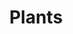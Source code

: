---
title: Plants
draft: false
weight: 3
description: In this category fits everything from a little flower to big trees. I really enjoy taking pictures of the many colors and shapes of flowers and all the other plants.
featured_image: P1001921.JPG
sort_by: image.Exif.Date
sort_order: desc
menu: main
resources:
  - src: ApplesInTheTree.JPG
    params:
      tags: [photo, photography, apples, fruit, tree, nature, orchard, green, fresh, organic, outdoor]
      alt: Green apples hanging on the branches of a tree with lush leaves against a clear blue sky.

  - src: BavarianLakeFlowers.JPG
    params:
      tags: [photo, photography, purple, flowers, nature, lake, tranquil, water, reflection, floral, wildflowers]
      alt: Purple flowers in the foreground with a serene lake in the background.

  - src: Closed Rose.JPG
    params:
      tags: [photo, photography, rose, flower, bud, pink, nature, garden, bloom, delicate, floral]
      alt: Closeup of a pink rose bud about to bloom, with soft green leaves in the background.

  - src: Dandelion.JPG
    params:
      tags: [photo, photography, dandelion, seedHead, nature, macro, closeup, fluffy, wildflower, meadow]
      alt: A single dandelion seed head in sharp focus with a blurred meadow and trees in the background.

  - src: DynamicFlowers.JPG
    params:
      tags: [photo, photography, yellow, flowers, garden, bright, sunny, petals, blooming, nature, vibrant]
      alt: Bright yellow flowers with large petals in full bloom in a garden setting.

  - src: FlowersAndWood.JPG
    params:
      tags: [photo, photography, pink, flowers, wood, nature, bloom, bush, garden, lush, spring]
      alt: Lush pink flowers blooming on a bush with wooden fence in the background.

  - src: Grey Mushroom.JPG
    params:
      tags: [photo, photography, mushrooms, grey, forest, nature, fungi, ground, woodsy, earthy]
      alt: Two grey mushrooms with textured caps growing close together on the forest floor.

  - src: Autumn feelings.JPG
    params:
      tags: [photo, photography, autumn, forest, leaves, path, trees, fall colors, nature, scenic, tranquility]
      alt: A forest path covered with fallen autumn leaves, surrounded by trees with golden foliage.

  - src: Insects in love.JPG
    params:
      tags: [photo, photography, insects, nature, flowers, closeup, wildlife, mating, bugs, summer, white flowers]
      alt: Two red insects mating on a cluster of small white flowers, with a green blurry background.

  - src: InsideAYellowTulip.jpg
    params:
      tags: [photo, photography, yellow, tulip, closeup, macro, flower, petals, nature, spring, vibrant, flowerphotography]
      alt: Closeup view inside a bright yellow tulip, highlighting the flower's inner details and textures.

  - src: InsideRedTulip.JPG
    params:
      tags: [photo, photography, red, tulip, closeup, macro, flower, petals, nature, spring, intense, flowerphotography]
      alt: Closeup view inside a deep red tulip, focusing on the stamens and pollen with a vibrant red backdrop.

  - src: In the tree tops.JPG
    params:
      tags: [photo, photography, trees, sky, autumn, leaves, canopy, nature, treetops, upward view, fall]
      alt: Looking up towards the sky through a canopy of autumn-colored treetops with scattered clouds.

  - src: P1001911.JPG
    params:
      tags: [photo, photography, rose, flower, bloom, garden, petals, nature, floral, delicate, elegance]
      alt: A delicate pale yellow rose in full bloom, with soft petals and a subtle pink blush on the edges.

  - src: P1001915.JPG
    params:
      tags: [photo, photography, rose, flower, bloom, garden, petals, nature, floral, beauty, soft]
      alt: A soft yellow rose with layered petals, gently unfurling in a garden setting.

  - src: InsideYellowTulip.JPG
    params:
      tags: [photo, photography, yellow, tulip, macro, flower, closeup, bloom, vibrant, spring, nature]
      alt: The interior of a yellow tulip showing the stamen and pollen, with a focus on the flower's bright color and details.

  - src: Mushroom.JPG
    params:
      tags: [photo, photography, mushroom, nature, fungi, forest, closeup, moss, woodlands, natural, earthy]
      alt: A lone mushroom rising from a bed of moss in the forest, with the focus on its cap and stem.

  - src: P1001921.JPG
    params:
      tags: [photo, photography, flower, rose, garden, nature, petals, closeup]
      alt: A closeup photo of a fully bloomed, pale yellow rose with delicate petals, surrounded by green leaves.

  - src: P1001932.JPG
    params:
      tags: [photo, photography, flower, rose, pink, petals, closeup, nature]
      alt: Closeup photograph of a pink rose with soft petals and dew drops on a blurred background.

  - src: P1002480.JPG
    params:
      tags: [photo, photography, flowers, bloom, nature, spring, closeup, vibrant]
      alt: A cluster of delicate pink blossoms against a blurred background in a springtime setting.

  - src: P1002481.JPG
    params:
      tags: [photo, photography, flowers, nature, spring, blossom, bokeh]
      alt: Pink blooms on a branch with a soft-focus background, showcasing the beauty of spring.

  - src: P1002485.JPG
    params:
      tags: [photo, photography, flowers, purple, nature, garden, groundcover, gardenphotography, flowerphotography, naturephotography]
      alt: A bed of vibrant purple flowers with green foliage, basking in sunlight.

  - src: P1002519.JPG
    params:
      tags: [photo, photography, flowers, daisy, red, white, closeup, nature, naturephotography, flowerphotography, garden, gardenphotography, outdoor]
      alt: Two daisies in contrast, one red and one white, with detailed petals and yellow centers.

  - src: P1002526.JPG
    params:
      tags: [photo, photography, flower, nature, mountainflora, closeup]
      alt: Closeup photo of delicate white mountain flowers with a rocky terrain in the background.

  - src: P1002595.JPG
    params:
      tags: [photo, photography, flower, daisy, nature, wildflowers, closeup]
      alt: A solitary white daisy with a bright yellow center standing against a rocky backdrop.

  - src: P1002601.JPG
    params:
      tags: [photo, photography, flower, dandelion, seeds, nature, closeup]
      alt: A detailed closeup of a dandelion's seed head, with its intricate patterns of seeds ready to disperse.

  - src: P1002619.JPG
    params:
      tags: [photo, photography, flowers, yellow, nature, wildflowers, lake]
      alt: Yellow wildflowers in focus, with a serene lake and greenery softly blurred in the background.

  - src: P1002621.JPG
    params:
      tags: [photo, photography, flower, rose, pink, garden, nature, bloom]
      alt: Vibrant pink rose with prominent petals and a bud in the background, amidst green foliage.

  - src: P1002629.JPG
    params:
      tags: [photo, photography, nature, flowers, white flowers, insect, wildlife]
      alt: Small white flowers in clusters with a visiting insect on them, set against a dark green background.

  - src: P1002661.JPG
    params:
      tags: [photo, photography, sunset, forest, nature, trail, light, lens flare]
      alt: Sunlight streaming through a dense forest, casting light on a narrow trail with lens flare effects.

  - src: P1002664.JPG
    params:
      tags: [photo, photography, sunset, forest, path, golden hour, nature]
      alt: Golden hour sunlight filtering through a forest, illuminating a winding path with a warm glow.

  - src: P1003067.JPG
    params:
      tags: [photo, photography, flower, purple, nature, vibrant, garden]
      alt: A single stalk of deep purple flowers with a blurred background, highlighting the flowers' vivid color.

  - src: P1013207.JPG
    params:
      tags: [photo, photography, flowers, geranium, pink, red, closeup, vibrant]
      alt: Closeup of pink and red geranium flowers with a patterned color blend, showcasing the flowers' detailed structure.

  - src: P1013211.JPG
    params:
      tags: [photo, photography, flower, rose, red, garden, nature, vibrant]
      alt: A closeup of a deep red rose with velvety petals, set against a backdrop of garden greenery.

  - src: P1013218.JPG
    params:
      tags: [photo, photography, flower, rose, pink, garden, nature, bloom]
      alt: A soft pink rose in full bloom, with delicate, layered petals, presented in a garden setting.

  - src: P1013233.JPG
    params:
      tags: [photo, photography, flower, rose, pink, garden, nature, vibrant]
      alt: Lush pink roses in bloom with a soft focus, creating a serene and romantic garden atmosphere.

  - src: P1013311.JPG
    params:
      tags: [photo, photography, agriculture, corn, crop, farm, nature]
      alt: A mature corn cob with bright yellow kernels, partially shucked and nestled within green leaves.

  - src: P1013367.JPG
    params:
      tags: [photo, photography, leaf, autumn, decay, nature, closeup]
      alt: A closeup of a yellowing leaf with signs of decay, contrasting with dark green leaves in the background.

  - src: P1013388.JPG
    params:
      tags: [photo, photography, leaf, autumn, red, green, nature, decay]
      alt: An autumn leaf transitioning from green to red, with holes suggesting the end of its life cycle, set against a dark backdrop.

  - src: P1013400.JPG
    params:
      tags: [photo, photography, plants, night, nature, closeup, ground]
      alt: Nighttime photo of small plants and sprouts emerging from the forest floor, highlighted by a beam of light.

  - src: P1013448.JPG
    params:
      tags: [photo, photography, flower, rose, pink, garden, nature, bloom]
      alt: A luscious pink rose in full bloom with intricate layers of petals, set in a soft-focus garden.

  - src: P1013483.JPG
    params:
      tags: [photo, photography, flower, calendula, orange, nature, garden]
      alt: Bright orange calendula flowers with a vibrant yellow center, surrounded by green foliage.

  - src: P1013537.JPG
    params:
      tags: [photo, photography, flowers, aster, purple, nature, garden]
      alt: A cluster of purple aster flowers with yellow centers, densely packed in a garden setting.

  - src: P1013604.JPG
    params:
      tags: [photo, photography, flowers, yarrow, white, nature, wildflowers]
      alt: White yarrow flowers forming a dense cluster against a background of greenery and natural light.

  - src: P1013642.JPG
    params:
      tags: [photo, photography, flower, rose, red, garden, nature, vibrant]
      alt: A solitary red rose with yellow stamens, highlighted by the sunlight, with a backdrop of garden leaves.

  - src: P1013647.JPG
    params:
      tags: [photo, photography, flower, calendula, orange, nature, withered]
      alt: A closeup of withered orange calendula flowers among fresh and vibrant ones, depicting the cycle of life in nature.

  - src: P1013650.JPG
    params:
      tags: [photo, photography, flower, rose, white, garden, nature, bloom]
      alt: Pure white rose blooms with a hint of cream at the center, nestled in a lush garden setting with some petals beginning to wilt.

  - src: P1013657.JPG
    params:
      tags: [photo, photography, flower, cosmos, pink, nature, garden]
      alt: A vibrant pink cosmos flower with a bright yellow center, set against a soft green background.

  - src: P1013681.JPG
    params:
      tags: [photo, photography, leaf, autumn, yellow, nature, foliage]
      alt: An overhead view of a yellow autumn leaf with the sky as backdrop, signifying the change of seasons.

  - src: P1013701.JPG
    params:
      tags: [photo, photography, flower, rose, pink, bud, garden]
      alt: A delicate pink rosebud starting to bloom, with soft petals and leaves in the light of the sun.

  - src: P1013702.JPG
    params:
      tags: [photo, photography, flowers, chrysanthemum, yellow, garden, nature]
      alt: A dense cluster of bright yellow chrysanthemums, with a soft focus on the surrounding flowers.

  - src: PinkRoses.JPG
    params:
      tags: [photo, photography, flower, rose, pink, garden, bloom]
      alt: A closeup of vivid pink roses in full bloom, highlighted by the natural daylight in a garden.

  - src: PinkRosesInBavaria.JPG
    params:
      tags: [photo, photography, flower, rose, pink, mountain, nature, landscape]
      alt: Pink roses in bloom with a majestic mountain range in the background, under a clear blue sky.

  - src: Purple Flowers in the Mountains.JPG
    params:
      tags: [photo, photography, flowers, clematis, purple, mountain, nature]
      alt: Purple clematis flowers with a backdrop of hazy mountains, showcasing nature's beauty in the highlands.

  - src: Red berrys.JPG
    params:
      tags: [photo, photography, berries, red, tree, nature, wild]
      alt: Bright red berries on a tree branch, contrasted with green leaves and a clear blue sky.

  - src: Snail on a leaf.JPG
    params:
      tags: [photo, photography, snail, leaf, nature, wildlife, closeup]
      alt: A snail carefully perched on a colorful leaf, with a blurred background emphasizing the creature and its perch.

  - src: Sunflower.JPG
    params:
      tags: [photo, photography, flower, sunflower, yellow, nature, insects, summer]
      alt: A bright yellow sunflower with a busy bee on its dark center, set against a blue sky.

  - src: The high grass.JPG
    params:
      tags: [photo, nature, wildflowers, meadow, summer, bokeh]
      alt: A closeup of purple wildflowers and tall grasses in a sunlit meadow, with a soft-focus background.

  - src: Tulips.JPG
    params:
      tags: [photo, flowers, tulips, spring, vibrant, closeup]
      alt: A vibrant yellow tulip with fringed edges in sharp focus, surrounded by soft-focus red tulips and a blurred white background.

  - src: Wannabe wasps.JPG
    params:
      tags: [photo, insects, hoverflies, mimicry, flowers, nature]
      alt: Hoverflies, resembling small wasps, resting on delicate white flowers, with a lush green background.

  - src: Wasp on the flowers.JPG
    params:
      tags: [photo, wasp, pollination, flowers, nature, wildlife]
      alt: A wasp collecting pollen on white flower clusters, with a deep green foliage background.

  - src: Water Lily.JPG
    params:
      tags: [photo, pond, water lily, aquatic, peaceful, nature]
      alt: Bright yellow water lilies floating on a calm pond with scattered green lily pads and reflective water.

  - src: WetRoses.JPG
    params:
      tags: [photo, roses, dew, garden, flora, rain]
      alt: Pink roses with raindrops on the petals, clustered together, with wet green leaves in the background.

  - src: WhiteFlower.JPG
    params:
      tags: [photo, flower, white, bloom, simplicity, beauty]
      alt: A single white flower with a soft-focus green background, highlighting its delicate beauty.

  - src: White Flower in the Green.JPG
    params:
      tags: [photo, white flower, greenery, contrast, nature, bloom]
      alt: A solitary white flower standing out against a dense, verdant green backdrop.

  - src: White Flower Leaves.JPG
    params:
      tags: [photo, white flowers, green leaves, plant, growth, nature]
      alt: White flowers amid a cluster of green leaves, showcasing the details of the plant's structure.

  - src: Yellow Flowers shining.JPG
    params:
      tags: [photo, yellow flowers, sunlight, cheerful, blooming, garden]
      alt: Bright yellow daisy-like flowers with dark centers, bathed in sunlight, with a backdrop of dark green foliage.

  - src: YellowTulip.JPG
    params:
      tags: [photo, tulip, yellow, flower, spring, bright, closeup]
      alt: A vivid yellow tulip with fringed petals, a hint of red on the lower petals, and a contrasting dark center.

  - src: P1002063.jpg
    params:
      tags: [photo, photography, flower, bright, closeup, rosa, white, flowerphotography]
      alt: A rosa and white flower captured facing to the camera.

  - src: P1001821.jpg
    params:
      tags: [photo, photography, flower, bright, closeup, red, white, purple, flowerphotography]
      alt: A lot of rosa, white and purple flowers captured facing to the camera.

  - src: P1001613.jpg
    params:
      tags: [photo, photography, flower, bright, closeup,  flowerphotography, rose, rain, water, sun]
      alt: A rose captured after the rain in the sun.

  - src: P1001595.jpg
    params:
      tags: [photo, photography, flower, bright, closeup,  flowerphotography, insect, animal]
      alt: A little insect siting on a yellow flower.

  - src: P1001593.jpg
    params:
      tags: [photo, photography, flower, bright, closeup,  flowerphotography, insect, animal]
      alt: A little insect siting on a yellow flower.

  - src: P1001669.jpg
    params:
      tags: [photo, photography, corn, closeup, food, corncob]
      alt: A closeup of a corncob with green plants in the blurred background.

  - src: P1013202.jpg
    params:
      tags: [photo, photography, plants, flower, flowerphotography, nature, naturephotography, purple, green]
      alt: A closeup of a purple flower with a green background.
      alt: A closeup of a corncob with green plants in the blurred background.

  - src: P1013216.jpg
    params:
      tags: [photo, photography, plants, flower, flowerphotography, nature, naturephotography, red, green]
      alt: A closeup of a red flower with a green background and another flower.

  - src: P1002682.jpg
    params:
      tags: [photo, photography, plants, nature, naturephotography, orange, green]
      alt: Orange berries and a few leafs.

  - src: P1013238.jpg
    params:
      tags: [photo, photography, plants, nature, naturephotography, flower, flowerphotography, garden, gardenphotography]
      alt: Flowers in a bucket hanging on a ladder which leans against a tree.

  - src: P1013245.jpg
    params:
      tags: [photo, photography, plants, nature, naturephotography, flower, flowerphotography]
      alt: White / yellow flowers with a green background.

  - src: P1013160.jpg
    params:
      tags: [photo, photography, plants, nature, naturephotography, tree, treephotography, sun, lensflare]
      alt: Photo of the sun shining threw the trees in the forest.

  - src: P1013181.jpg
    params:
      tags: [photo, photography, plants, nature, naturephotography, tree, treephotography, sun, lensflare, green, warm]
      alt: Photo of the sun shining threw the trees in the forest.
---